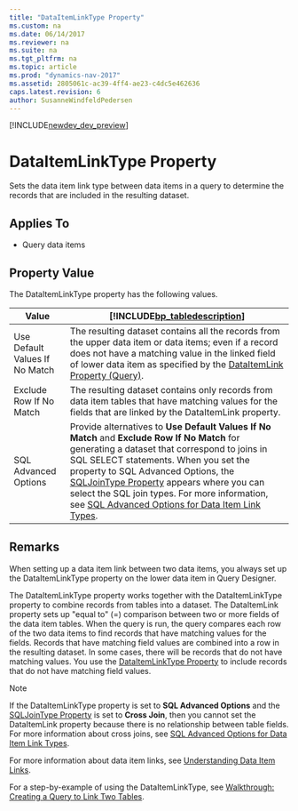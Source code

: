 ```yaml
---
title: "DataItemLinkType Property"
ms.custom: na
ms.date: 06/14/2017
ms.reviewer: na
ms.suite: na
ms.tgt_pltfrm: na
ms.topic: article
ms.prod: "dynamics-nav-2017"
ms.assetid: 2805061c-ac39-4ff4-ae23-c4dc5e462636
caps.latest.revision: 6
author: SusanneWindfeldPedersen
---
```


[!INCLUDE[newdev_dev_preview](../includes/newdev_dev_preview.md)]

# DataItemLinkType Property
Sets the data item link type between data items in a query to determine the records that are included in the resulting dataset.  
  
## Applies To  
  
-   Query data items  
  
## Property Value  
 The DataItemLinkType property has the following values.  
  
|Value|[!INCLUDE[bp_tabledescription](../includes/bp_tabledescription_md.md)]|  
|-----------|---------------------------------------|  
|Use Default Values If No Match|The resulting dataset contains all the records from the upper data item or data items; even if a record does not have a matching value in the linked field of lower data item as specified by the [DataItemLink Property \(Query\)](devenv-dataitemlink-query-property.md).|  
|Exclude Row If No Match|The resulting dataset contains only records from data item tables that have matching values for the fields that are linked by the DataItemLink property.|  
|SQL Advanced Options|Provide alternatives to **Use Default Values If No Match** and **Exclude Row If No Match** for generating a dataset that correspond to joins in SQL SELECT statements. When you set the property to SQL Advanced Options, the [SQLJoinType Property](devenv-sql-join-type-property.md) appears where you can select the SQL join types. For more information, see [SQL Advanced Options for Data Item Link Types](SQL-Advanced-Options-for-Data-Item-Link-Types.md).|  
  
## Remarks  
 When setting up a data item link between two data items, you always set up the DataItemLinkType property on the lower data item in Query Designer.  
  
 The DataItemLinkType property works together with the DataItemLinkType property to combine records from tables into a dataset. The DataItemLink property sets up "equal to" \(=\) comparison between two or more fields of the data item tables. When the query is run, the query compares each row of the two data items to find records that have matching values for the fields. Records that have matching field values are combined into a row in the resulting dataset. In some cases, there will be records that do not have matching values. You use the [DataItemLinkType Property](devenv-dataitemlink-type-property.md) to include records that do not have matching field values.  
  
> [!NOTE]  
>  If the DataItemLinkType property is set to **SQL Advanced Options** and the [SQLJoinType Property](devenv-sql-join-type-property.md) is set to **Cross Join**, then you cannot set the DataItemLink property because there is no relationship between table fields. For more information about cross joins, see [SQL Advanced Options for Data Item Link Types](SQL-Advanced-Options-for-Data-Item-Link-Types.md).  
  
 For more information about data item links, see [Understanding Data Item Links](Understanding-Data-Item-Links.md).  
  
 For a step-by-example of using the DataItemLinkType, see [Walkthrough: Creating a Query to Link Two Tables](Walkthrough--Creating-a-Query-to-Link-Two-Tables.md).